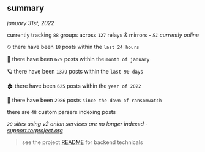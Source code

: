
## summary
_january 31st, 2022_

currently tracking `88` groups across `127` relays & mirrors - _`51` currently online_

⏲ there have been `18` posts within the `last 24 hours`

🦈 there have been `629` posts within the `month of january`

🪐 there have been `1379` posts within the `last 90 days`

🏚 there have been `625` posts within the `year of 2022`

🦕 there have been `2986` posts `since the dawn of ransomwatch`

there are `48` custom parsers indexing posts

_`20` sites using v2 onion services are no longer indexed - [support.torproject.org](https://support.torproject.org/onionservices/v2-deprecation/)_

> see the project [README](https://github.com/thetanz/ransomwatch#ransomwatch--) for backend technicals
